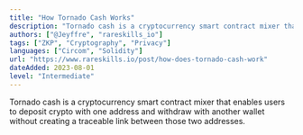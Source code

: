 ```yaml
---
title: "How Tornado Cash Works"
description: "Tornado cash is a cryptocurrency smart contract mixer that enables users to deposit crypto with one address and withdraw with another wallet without creating a traceable link between those two addresses."
authors: ["@Jeyffre", "rareskills_io"]
tags: ["ZKP", "Cryptography", "Privacy"]
languages: ["Circom", "Solidity"]
url: "https://www.rareskills.io/post/how-does-tornado-cash-work"
dateAdded: 2023-08-01
level: "Intermediate"
---
```


Tornado cash is a cryptocurrency smart contract mixer that enables users to deposit crypto with one address and withdraw with another wallet without creating a traceable link between those two addresses.